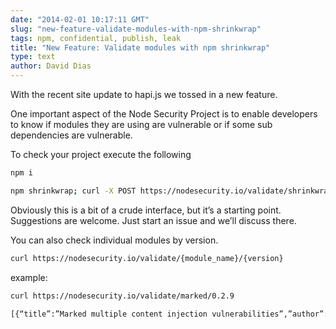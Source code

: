 ```yaml
---
date: "2014-02-01 10:17:11 GMT"
slug: "new-feature-validate-modules-with-npm-shrinkwrap"
tags: npm, confidential, publish, leak
title: "New Feature: Validate modules with npm shrinkwrap"
type: text
author: David Dias
---
```


With the recent site update to hapi.js we tossed in a new feature.

One important aspect of the Node Security Project is to enable developers to know if modules they are using are vulnerable or if some sub dependencies are vulnerable.

To check your project execute the following

```bash
npm i

npm shrinkwrap; curl -X POST https://nodesecurity.io/validate/shrinkwrap -d @npm-shrinkwrap.json -H “content-type: application/json”
```

Obviously this is a bit of a crude interface, but it’s a starting point. Suggestions are welcome. Just start an issue and we’ll discuss there.

You can also check individual modules by version.

```bash
curl https://nodesecurity.io/validate/{module_name}/{version}
```

example:

```bash
curl https://nodesecurity.io/validate/marked/0.2.9

[{“title”:”Marked multiple content injection vulnerabilities”,”author”:”Adam Baldwin”,”module_name”:”marked”,”publish_date”:”Fri Jan 31 2014 00:33:12 GMT-0800 (PST)”,”cve”:”CVE-temp”,”vulnerable_versions”:”<0.3.0”,”patched_versions”:”>=0.3.0”, “url”:”marked_multiple_content_injection_vulnerabilities”}]
```
